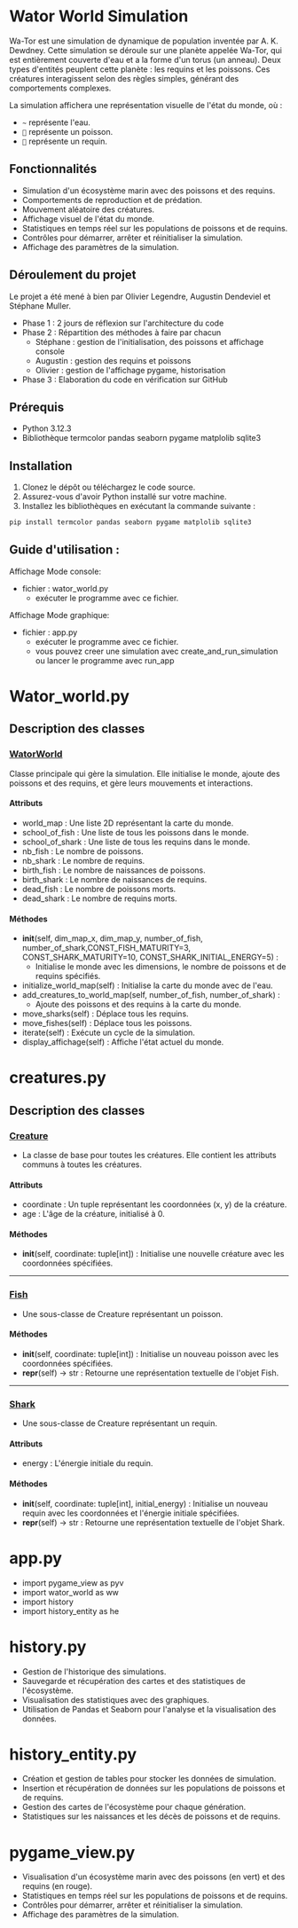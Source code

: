 # Wator World Simulation

Wa-Tor est une simulation de dynamique de population inventée par A. K. Dewdney. Cette simulation se déroule sur une planète appelée Wa-Tor, qui est entièrement couverte d'eau et a la forme d'un torus (un anneau). Deux types d'entités peuplent cette planète : les requins et les poissons. Ces créatures interagissent selon des règles simples, générant des comportements complexes. 

La simulation affichera une représentation visuelle de l'état du monde, où :
- `~` représente l'eau.
- `🐠` représente un poisson.
- `🦈` représente un requin.

## Fonctionnalités

- Simulation d'un écosystème marin avec des poissons et des requins.
- Comportements de reproduction et de prédation.
- Mouvement aléatoire des créatures.
- Affichage visuel de l'état du monde.
- Statistiques en temps réel sur les populations de poissons et de requins.
- Contrôles pour démarrer, arrêter et réinitialiser la simulation.
- Affichage des paramètres de la simulation.

## Déroulement du projet
Le projet a été mené à bien par Olivier Legendre, Augustin Dendeviel et Stéphane Muller.
- Phase 1 : 2 jours de réflexion sur l'architecture du code
- Phase 2 : Répartition des méthodes à faire par chacun  
    - Stéphane : gestion de l'initialisation, des poissons et affichage console  
    - Augustin : gestion des requins et poissons
    - Olivier  : gestion de l'affichage pygame, historisation
- Phase 3 : Elaboration du code en vérification sur GitHub

## Prérequis

- Python 3.12.3
- Bibliothèque termcolor pandas seaborn pygame matplolib sqlite3

## Installation

1. Clonez le dépôt ou téléchargez le code source.
2. Assurez-vous d'avoir Python installé sur votre machine.
3. Installez les bibliothèques en exécutant la commande suivante :

```bash
pip install termcolor pandas seaborn pygame matplolib sqlite3  
```

## Guide d'utilisation :

Affichage Mode console:  
- fichier : wator_world.py  
    - exécuter le programme avec ce fichier. 

Affichage Mode graphique:
- fichier : app.py  
    - exécuter le programme avec ce fichier.  
    - vous pouvez creer une simulation avec create_and_run_simulation ou lancer le programme avec run_app

# Wator_world.py
## Description des classes
### <ins>WatorWorld

Classe principale qui gère la simulation. Elle initialise le monde, ajoute des poissons et des requins, et gère leurs mouvements et interactions.  

#### Attributs  

- world_map : Une liste 2D représentant la carte du monde.
- school_of_fish : Une liste de tous les poissons dans le monde.
- school_of_shark : Une liste de tous les requins dans le monde.
- nb_fish : Le nombre de poissons.
- nb_shark : Le nombre de requins.
- birth_fish : Le nombre de naissances de poissons.
- birth_shark : Le nombre de naissances de requins.
- dead_fish : Le nombre de poissons morts.
- dead_shark : Le nombre de requins morts.

#### Méthodes

- __init__(self, dim_map_x, dim_map_y, number_of_fish, number_of_shark,CONST_FISH_MATURITY=3, CONST_SHARK_MATURITY=10, CONST_SHARK_INITIAL_ENERGY=5) :  
    - Initialise le monde avec les dimensions, le nombre de poissons et de requins spécifiés.
- initialize_world_map(self) : Initialise la carte du monde avec de l'eau.
- add_creatures_to_world_map(self, number_of_fish, number_of_shark) : 
    - Ajoute des poissons et des requins à la carte du monde.
- move_sharks(self) : Déplace tous les requins.
- move_fishes(self) : Déplace tous les poissons.
- iterate(self) : Exécute un cycle de la simulation.
- display_affichage(self) : Affiche l'état actuel du monde.

# creatures.py
## Description des classes
### <ins>Creature
- La classe de base pour toutes les créatures. Elle contient les attributs communs à toutes les créatures.

#### Attributs

- coordinate : Un tuple représentant les coordonnées (x, y) de la créature.
- age : L'âge de la créature, initialisé à 0.

#### Méthodes

- __init__(self, coordinate: tuple[int]) : Initialise une nouvelle créature avec les coordonnées spécifiées.
------------------------------------------------------------------------------------------------

### <ins>Fish
- Une sous-classe de Creature représentant un poisson.

#### Méthodes

- __init__(self, coordinate: tuple[int]) : 
Initialise un nouveau poisson avec les coordonnées spécifiées.  
- __repr__(self) -> str : Retourne une représentation textuelle de l'objet Fish.

------------------------------------------------------------------------------------------------

### <ins>Shark
- Une sous-classe de Creature représentant un requin.  

#### Attributs
- energy : L'énergie initiale du requin.

#### Méthodes

- __init__(self, coordinate: tuple[int], initial_energy) : 
Initialise un nouveau requin avec les coordonnées et l'énergie initiale spécifiées.  
- __repr__(self) -> str : Retourne une représentation textuelle de l'objet Shark.


# app.py
- import pygame_view as pyv
- import wator_world as ww
- import history
- import history_entity as he

# history.py
- Gestion de l'historique des simulations.
- Sauvegarde et récupération des cartes et des statistiques de l'écosystème.
- Visualisation des statistiques avec des graphiques.
- Utilisation de Pandas et Seaborn pour l'analyse et la visualisation des données.

# history_entity.py
- Création et gestion de tables pour stocker les données de simulation.
- Insertion et récupération de données sur les populations de poissons et de requins.
- Gestion des cartes de l'écosystème pour chaque génération.
- Statistiques sur les naissances et les décès de poissons et de requins.

# pygame_view.py
- Visualisation d'un écosystème marin avec des poissons (en vert) et des requins (en rouge).
- Statistiques en temps réel sur les populations de poissons et de requins.
- Contrôles pour démarrer, arrêter et réinitialiser la simulation.
- Affichage des paramètres de la simulation.





